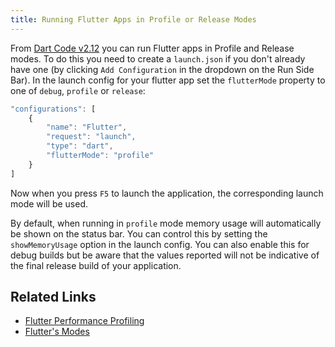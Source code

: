 ```yaml
---
title: Running Flutter Apps in Profile or Release Modes
---
```


From [Dart Code v2.12](/releases/v2-12/) you can run Flutter apps in Profile and Release modes. To do this you need to create a `launch.json` if you don't already have one (by clicking `Add Configuration` in the dropdown on the Run Side Bar). In the launch config for your flutter app set the `flutterMode` property to one of `debug`, `profile` or `release`:

```js
"configurations": [
	{
		"name": "Flutter",
		"request": "launch",
		"type": "dart",
		"flutterMode": "profile"
	}
]
```

Now when you press `F5` to launch the application, the corresponding launch mode will be used.

By default, when running in `profile` mode memory usage will automatically be shown on the status bar. You can control this by setting the `showMemoryUsage` option in the launch config. You can also enable this for debug builds but be aware that the values reported will not be indicative of the final release build of your application.

## Related Links

- [Flutter Performance Profiling](https://flutter.dev/docs/perf/rendering/ui-performance)
- [Flutter's Modes](https://github.com/flutter/flutter/wiki/Flutter%27s-modes)


